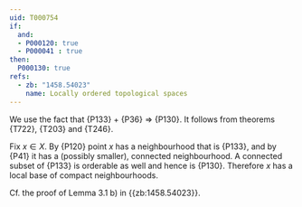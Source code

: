 ```yaml
---
uid: T000754
if:
  and:
  - P000120: true
  - P000041 : true
then:
  P000130: true
refs:
  - zb: "1458.54023"
    name: Locally ordered topological spaces
---
```


We use the fact that {P133} + {P36} => {P130}.
It follows from theorems {T722}, {T203} and {T246}.

Fix $x\in X$. By {P120} point $x$ has
a neighbourhood that is {P133}, and by {P41}
it has a (possibly smaller), connected neighbourhood.
A connected subset of {P133} is orderable as well
and hence is {P130}.
Therefore $x$ has a local base of compact neighbourhoods.

Cf. the proof of Lemma 3.1 b) in {{zb:1458.54023}}.
